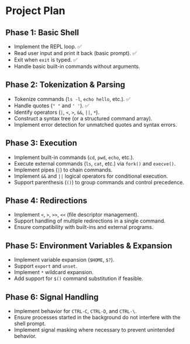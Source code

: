 # Project Plan

## Phase 1: Basic Shell
- Implement the REPL loop. ✅
- Read user input and print it back (basic prompt). ✅
- Exit when `exit` is typed. ✅
- Handle basic built-in commands without arguments.

## Phase 2: Tokenization & Parsing
- Tokenize commands (`ls -l`, `echo hello`, etc.). ✅
- Handle quotes (`" "` and `' '`). ✅
- Identify operators (`|`, `<`, `>`, `&&`, `||`, `*`). 
- Construct a syntax tree (or a structured command array).
- Implement error detection for unmatched quotes and syntax errors.

## Phase 3: Execution
- Implement built-in commands (`cd`, `pwd`, `echo`, etc.).
- Execute external commands (`ls`, `cat`, etc.) via `fork()` and `execve()`.
- Implement pipes (`|`) to chain commands.
- Implement `&&` and `||` logical operators for conditional execution.
- Support parenthesis (`()`) to group commands and control precedence.

## Phase 4: Redirections
- Implement `<`, `>`, `>>`, `<<` (file descriptor management).
- Support handling of multiple redirections in a single command.
- Ensure compatibility with built-ins and external programs.

## Phase 5: Environment Variables & Expansion
- Implement variable expansion (`$HOME`, `$?`).
- Support `export` and `unset`.
- Implement `*` wildcard expansion.
- Add support for `$()` command substitution if feasible.

## Phase 6: Signal Handling
- Implement behavior for `CTRL-C`, `CTRL-D`, and `CTRL-\`.
- Ensure processes started in the background do not interfere with the shell prompt.
- Implement signal masking where necessary to prevent unintended behavior.
